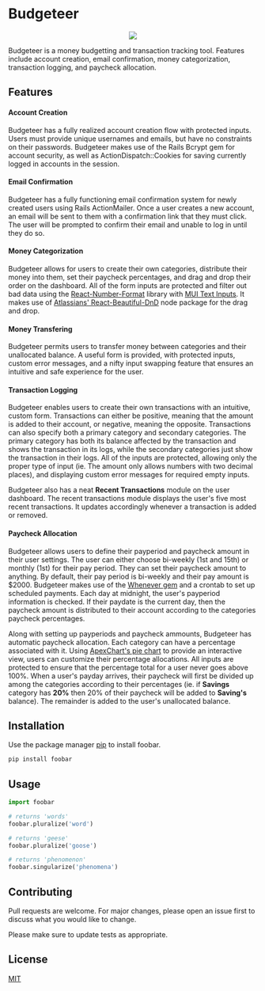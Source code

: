 # Budgeteer

<p align="center">
  <img src="https://i.ibb.co/fFJ3rrV/header-logo-removebg-preview.png">  
</p>

Budgeteer is a money budgetting and transaction tracking tool. Features include account creation, email confirmation, money categorization, transaction logging, and paycheck allocation.

## Features

#### Account Creation

Budgeteer has a fully realized account creation flow with protected inputs. Users must provide unique usernames and emails, but have no constraints on their passwords. Budgeteer makes use of the Rails Bcrypt gem for account security, as well as ActionDispatch::Cookies for saving currently logged in accounts in the session.

#### Email Confirmation

Budgeteer has a fully functioning email confirmation system for newly created users using Rails ActionMailer. Once a user creates a new account, an email will be sent to them with a confirmation link that they must click. The user will be prompted to confirm their email and unable to log in until they do so. 

#### Money Categorization

Budgeteer allows for users to create their own categories, distribute their money into them, set their paycheck percentages, and drag and drop their order on the dashboard. All of the form inputs are protected and filter out bad data using the [React-Number-Format](https://github.com/s-yadav/react-number-format) library with [MUI Text Inputs](https://mui.com/components/text-fields/#main-content). It makes use of [Atlassians' React-Beautiful-DnD](https://github.com/atlassian/react-beautiful-dnd) node package for the drag and drop.

#### Money Transfering

Budgeteer permits users to transfer money between categories and their unallocated balance. A useful form is provided, with protected inputs, custom error messages, and a nifty input swapping feature that ensures an intuitive and safe experience for the user.

#### Transaction Logging

Budgeteer enables users to create their own transactions with an intuitive, custom form. Transactions can either be positive, meaning that the amount is added to their account, or negative, meaning the opposite. Transactions can also specify both a primary category and secondary categories. The primary category has both its balance affected by the transaction and shows the transaction in its logs, while the secondary categories just show the transaction in their logs. All of the inputs are protected, allowing only the proper type of input (ie. The amount only allows numbers with two decimal places), and displaying custom error messages for required empty inputs. 

Budgeteer also has a neat **Recent Transactions** module on the user dashboard. The recent transactions module displays the user's five most recent transactions. It updates accordingly whenever a transaction is added or removed.

#### Paycheck Allocation

Budgeteer allows users to define their payperiod and paycheck amount in their user settings. The user can either choose bi-weekly (1st and 15th) or monthly (1st) for their pay period. They can set their paycheck amount to anything. By default, their pay period is bi-weekly and their pay amount is $2000. Budgeteer makes use of the [Whenever gem](https://github.com/javan/whenever) and a crontab to set up scheduled payments. Each day at midnight, the user's payperiod information is checked. If their paydate is the current day, then the paycheck amount is distributed to their account according to the categories paycheck percentages.

Along with setting up payperiods and paycheck ammounts, Budgeteer has automatic paycheck allocation. Each category can have a percentage associated with it. Using [ApexChart's pie chart](https://apexcharts.com/) to provide an interactive view, users can customize their percentage allocations. All inputs are protected to ensure that the percentage total for a user never goes above 100%. When a user's payday arrives, their paycheck will first be divided up among the categories according to their percentages (ie. if **Savings** category has **20%** then 20% of their paycheck will be added to **Saving's** balance). The remainder is added to the user's unallocated balance.

## Installation

Use the package manager [pip](https://pip.pypa.io/en/stable/) to install foobar.

```bash
pip install foobar
```

## Usage

```python
import foobar

# returns 'words'
foobar.pluralize('word')

# returns 'geese'
foobar.pluralize('goose')

# returns 'phenomenon'
foobar.singularize('phenomena')
```

## Contributing
Pull requests are welcome. For major changes, please open an issue first to discuss what you would like to change.

Please make sure to update tests as appropriate.

## License
[MIT](https://choosealicense.com/licenses/mit/)
